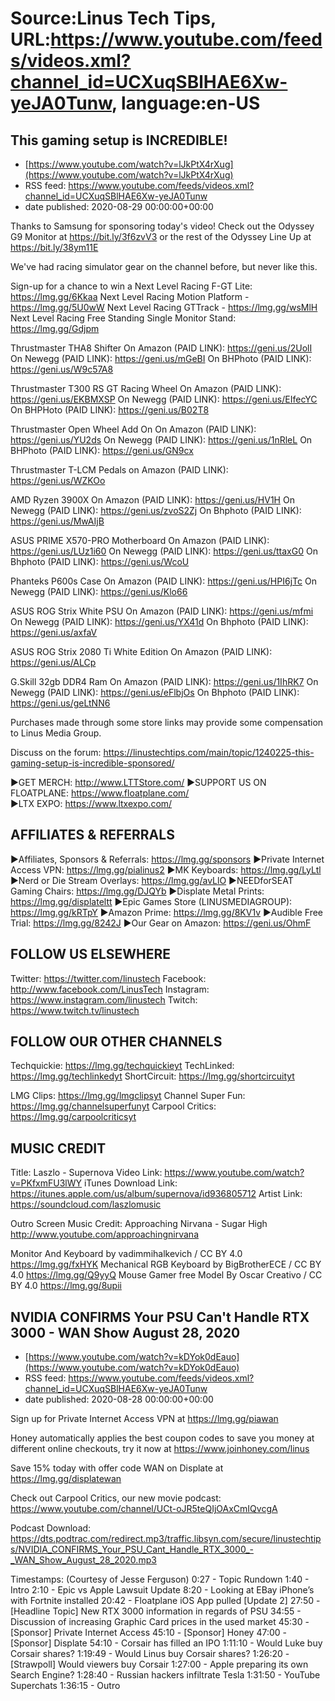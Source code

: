 # Source:Linus Tech Tips, URL:https://www.youtube.com/feeds/videos.xml?channel_id=UCXuqSBlHAE6Xw-yeJA0Tunw, language:en-US

## This gaming setup is INCREDIBLE!
 - [https://www.youtube.com/watch?v=lJkPtX4rXug](https://www.youtube.com/watch?v=lJkPtX4rXug)
 - RSS feed: https://www.youtube.com/feeds/videos.xml?channel_id=UCXuqSBlHAE6Xw-yeJA0Tunw
 - date published: 2020-08-29 00:00:00+00:00

Thanks to Samsung for sponsoring today's video! Check out the Odyssey G9 Monitor at https://bit.ly/3f6zvV3 or the rest of the Odyssey Line Up at https://bit.ly/38ym11E

We've had racing simulator gear on the channel before, but never like this.

Sign-up for a chance to win a Next Level Racing F-GT Lite: https://lmg.gg/6Kkaa
Next Level Racing Motion Platform - https://lmg.gg/5U0wW
Next Level Racing GTTrack - https://lmg.gg/wsMlH
Next Level Racing Free Standing Single Monitor Stand: https://lmg.gg/Gdjpm

Thrustmaster THA8 Shifter
On Amazon (PAID LINK): https://geni.us/2UolI
On Newegg (PAID LINK): https://geni.us/mGeBI
On BHPhoto (PAID LINK): https://geni.us/W9c57A8

Thrustmaster T300 RS GT Racing Wheel
On Amazon (PAID LINK): https://geni.us/EKBMXSP
On Newegg (PAID LINK): https://geni.us/EIfecYC    
On BHPHoto (PAID LINK): https://geni.us/B02T8

Thrustmaster Open Wheel Add On
On Amazon (PAID LINK): https://geni.us/YU2ds
On Newegg (PAID LINK): https://geni.us/1nRleL
On BHPhoto (PAID LINK): https://geni.us/GN9cx

Thrustmaster T-LCM Pedals on Amazon (PAID LINK): https://geni.us/WZKOo

AMD Ryzen 3900X
On Amazon (PAID LINK): https://geni.us/HV1H
On Newegg (PAID LINK): https://geni.us/zvoS2Zj 
On Bhphoto (PAID LINK): https://geni.us/MwAIjB

ASUS PRIME X570-PRO Motherboard
On Amazon (PAID LINK): https://geni.us/LUz1i60
On Newegg (PAID LINK): https://geni.us/ttaxG0
On Bhphoto (PAID LINK): https://geni.us/WcoU

Phanteks P600s Case
On Amazon (PAID LINK): https://geni.us/HPI6jTc
On Newegg (PAID LINK): https://geni.us/Klo66

ASUS ROG Strix White PSU
On Amazon (PAID LINK): https://geni.us/mfmi
On Newegg (PAID LINK): https://geni.us/YX41d
On Bhphoto (PAID LINK): https://geni.us/axfaV

ASUS ROG Strix 2080 Ti White Edition On Amazon (PAID LINK): https://geni.us/ALCp

G.Skill 32gb DDR4 Ram
On Amazon (PAID LINK): https://geni.us/1IhRK7
On Newegg (PAID LINK): https://geni.us/eFlbjOs
On Bhphoto (PAID LINK): https://geni.us/geLtNN6

Purchases made through some store links may provide some compensation to Linus Media Group.

Discuss on the forum: https://linustechtips.com/main/topic/1240225-this-gaming-setup-is-incredible-sponsored/

►GET MERCH: http://www.LTTStore.com/
►SUPPORT US ON FLOATPLANE: https://www.floatplane.com/  
►LTX EXPO: https://www.ltxexpo.com/   

AFFILIATES & REFERRALS
---------------------------------------------------
►Affiliates, Sponsors & Referrals: https://lmg.gg/sponsors
►Private Internet Access VPN: https://lmg.gg/pialinus2
►MK Keyboards: https://lmg.gg/LyLtl
►Nerd or Die Stream Overlays: https://lmg.gg/avLlO
►NEEDforSEAT Gaming Chairs: https://lmg.gg/DJQYb
►Displate Metal Prints: https://lmg.gg/displateltt
►Epic Games Store (LINUSMEDIAGROUP): https://lmg.gg/kRTpY
►Amazon Prime: https://lmg.gg/8KV1v
►Audible Free Trial: https://lmg.gg/8242J
►Our Gear on Amazon: https://geni.us/OhmF
 
FOLLOW US ELSEWHERE
---------------------------------------------------  
Twitter: https://twitter.com/linustech
Facebook: http://www.facebook.com/LinusTech
Instagram: https://www.instagram.com/linustech
Twitch: https://www.twitch.tv/linustech

FOLLOW OUR OTHER CHANNELS
---------------------------------------------------  
Techquickie: https://lmg.gg/techquickieyt
TechLinked: https://lmg.gg/techlinkedyt
ShortCircuit: https://lmg.gg/shortcircuityt

LMG Clips: https://lmg.gg/lmgclipsyt
Channel Super Fun: https://lmg.gg/channelsuperfunyt
Carpool Critics: https://lmg.gg/carpoolcriticsyt

MUSIC CREDIT
---------------------------------------------------  
Title: Laszlo - Supernova
Video Link: https://www.youtube.com/watch?v=PKfxmFU3lWY
iTunes Download Link: https://itunes.apple.com/us/album/supernova/id936805712
Artist Link: https://soundcloud.com/laszlomusic

Outro Screen Music Credit: Approaching Nirvana - Sugar High http://www.youtube.com/approachingnirvana

Monitor And Keyboard by vadimmihalkevich / CC BY 4.0 https://lmg.gg/fxHYK 
Mechanical RGB Keyboard by BigBrotherECE / CC BY 4.0 https://lmg.gg/Q9yyQ 
Mouse Gamer free Model By Oscar Creativo / CC BY 4.0 https://lmg.gg/8upii

## NVIDIA CONFIRMS Your PSU Can't Handle RTX 3000 - WAN Show August 28, 2020
 - [https://www.youtube.com/watch?v=kDYok0dEauo](https://www.youtube.com/watch?v=kDYok0dEauo)
 - RSS feed: https://www.youtube.com/feeds/videos.xml?channel_id=UCXuqSBlHAE6Xw-yeJA0Tunw
 - date published: 2020-08-28 00:00:00+00:00

Sign up for Private Internet Access VPN at https://lmg.gg/piawan

Honey automatically applies the best coupon codes to save you money at 
different online checkouts, try it now at https://www.joinhoney.com/linus

Save 15% today with offer code WAN on Displate at https://lmg.gg/displatewan

Check out Carpool Critics, our new movie podcast: https://www.youtube.com/channel/UCt-oJR5teQIjOAxCmIQvcgA

Podcast Download: https://dts.podtrac.com/redirect.mp3/traffic.libsyn.com/secure/linustechtips/NVIDIA_CONFIRMS_Your_PSU_Cant_Handle_RTX_3000_-_WAN_Show_August_28_2020.mp3

Timestamps: (Courtesy of Jesse Ferguson)
0:27 - Topic Rundown 
1:40 - Intro
2:10 - Epic vs Apple Lawsuit Update
8:20 - Looking at EBay iPhone’s with Fortnite installed
20:42 - Floatplane iOS App pulled [Update 2]
27:50 - [Headline Topic] New RTX 3000 information in regards of PSU 
34:55 - Discussion of increasing Graphic Card prices in the used market
45:30 - [Sponsor] Private Internet Access 
45:10 - [Sponsor] Honey
47:00 - [Sponsor] Displate
54:10 - Corsair has filled an IPO
1:11:10 - Would Luke buy Corsair shares?
1:19:49 - Would Linus buy Corsair shares?
1:26:20 - [Strawpoll] Would viewers buy Corsair
1:27:00 - Apple preparing its own Search Engine?
1:28:40 - Russian hackers infiltrate Tesla 
1:31:50 - YouTube Superchats
1:36:15 - Outro

